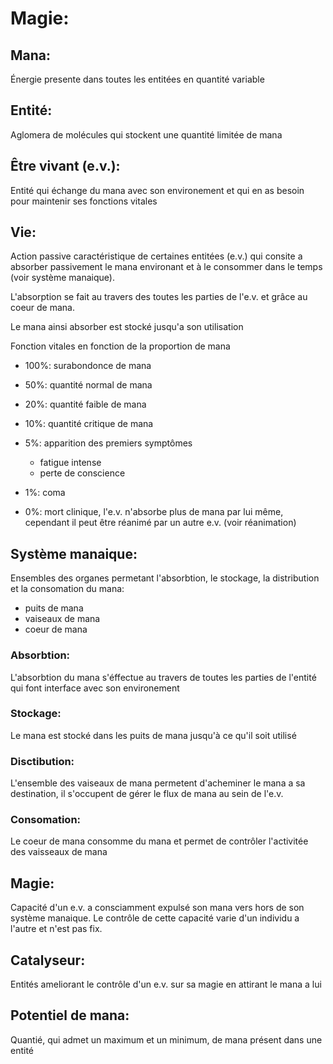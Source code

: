 # Magie:

## __Mana:__

Énergie presente dans toutes les entitées en quantité variable

## __Entité:__

Aglomera de molécules qui stockent une quantité limitée de mana

## __Être vivant (e.v.):__

Entité qui échange du mana avec son environement et qui en as besoin pour maintenir ses fonctions vitales

## __Vie:__

Action passive caractéristique de certaines entitées (e.v.) qui consite a absorber passivement le mana environant et à le consommer dans le temps (voir système manaique).

L'absorption se fait au travers des toutes les parties de l'e.v. et grâce au coeur de mana.

Le mana ainsi absorber est stocké jusqu'a son utilisation

Fonction vitales en fonction de la proportion de mana
- 100%: surabondonce de mana
- 50%: quantité normal de mana
- 20%: quantité faible de mana
- 10%: quantité critique de mana
- 5%: apparition des premiers symptômes 

  - fatigue intense
  - perte de conscience

- 1%: coma  
- 0%: mort clinique, l'e.v. n'absorbe plus de mana par lui même, cependant il peut être réanimé par un autre e.v. (voir réanimation)

## __Système manaique:__

Ensembles des organes permetant l'absorbtion, le stockage, la distribution et la consomation du mana:

- puits de mana
- vaiseaux de mana
- coeur de mana
  
### Absorbtion:

L'absorbtion du mana s'éffectue au travers de toutes les parties de l'entité qui font interface avec son environement

### Stockage:

Le mana est stocké dans les puits de mana jusqu'à ce qu'il soit utilisé

### Disctibution:

L'ensemble des vaiseaux de mana permetent d'acheminer le mana a sa destination, il s'occupent de gérer le flux de mana au sein de l'e.v.

### Consomation:

Le coeur de mana consomme du mana et permet de contrôler l'activitée des vaisseaux de mana

## __Magie:__

Capacité d'un e.v. a consciamment expulsé son mana vers hors de son système manaique.
Le contrôle de cette capacité varie d'un individu a l'autre et n'est pas fix.

## __Catalyseur:__

Entités ameliorant le contrôle d'un e.v. sur sa magie en attirant le mana a lui

## __Potentiel de mana:__

Quantié, qui admet un maximum et un minimum, de mana présent dans une entité

